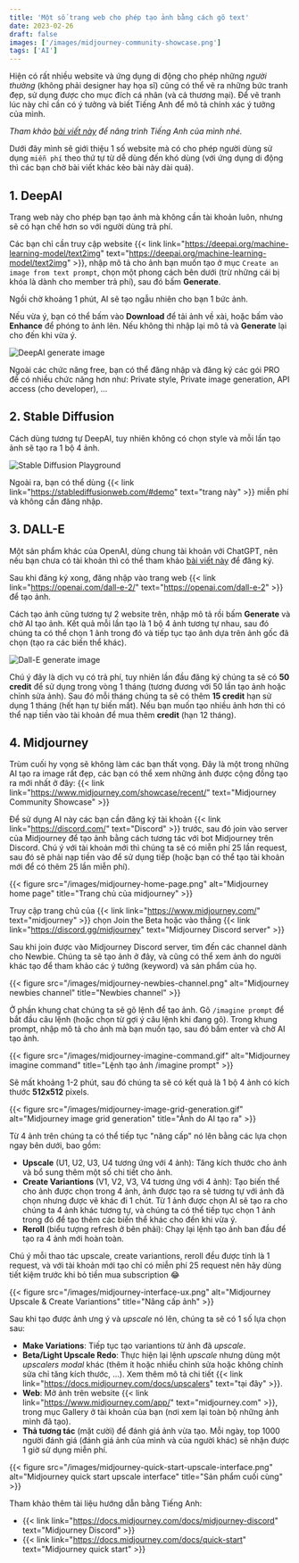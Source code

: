 ```yaml
---
title: 'Một số trang web cho phép tạo ảnh bằng cách gõ text'
date: 2023-02-26
draft: false
images: ['/images/midjourney-community-showcase.png']
tags: ['AI']
---
```


Hiện có rất nhiều website và ứng dụng di động cho phép những _người thường_ (không phải designer hay họa sĩ) cũng có thể vẽ ra những bức tranh đẹp, sử dụng được cho mục đích cá nhân (và cả thương mại). Để vẽ tranh lúc này chỉ cần có ý tưởng và biết Tiếng Anh để mô tả chính xác ý tưởng của mình.

_Tham khảo [bài viết này](/blog/chia-se-cach-hoc-tieng-anh-cho-nguoi-ngheo) để nâng trình Tiếng Anh của mình nhé._

Dưới đây mình sẽ giới thiệu 1 số website mà có cho phép người dùng sử dụng `miễn phí` theo thứ tự từ dễ dùng đến khó dùng (với ứng dụng di động thì các bạn chờ bài viết khác kẻo bài này dài quá).

## 1. DeepAI

Trang web này cho phép bạn tạo ảnh mà không cần tài khoản luôn, nhưng sẽ có hạn chế hơn so với người dùng trả phí.

Các bạn chỉ cần truy cập website {{< link link="https://deepai.org/machine-learning-model/text2img" text="https://deepai.org/machine-learning-model/text2img" >}}, nhập mô tả cho ảnh bạn muốn tạo ở mục `Create an image from text prompt`, chọn một phong cách bên dưới (trừ những cái bị khóa là dành cho member trả phí), sau đó bấm **Generate**.

Ngồi chờ khoảng 1 phút, AI sẽ tạo ngẫu nhiên cho bạn 1 bức ảnh.

Nếu vừa ý, bạn có thể bấm vào **Download** để tải ảnh về xài, hoặc bấm vào **Enhance** để phóng to ảnh lên. Nếu không thì nhập lại mô tả và **Generate** lại cho đến khi vừa ý.

![DeepAI generate image](/images/deepai-generate-image.png)

Ngoài các chức năng free, bạn có thể đăng nhập và đăng ký các gói PRO để có nhiều chức năng hơn như: Private style, Private image generation, API access (cho developer), ...

## 2. Stable Diffusion

Cách dùng tương tự DeepAI, tuy nhiên không có chọn style và mỗi lần tạo ảnh sẽ tạo ra 1 bộ 4 ảnh.

![Stable Diffusion Playground](/images/stable-diffusion-playground.png)

Ngoài ra, bạn có thể dùng {{< link link="https://stablediffusionweb.com/#demo" text="trang này" >}} miễn phí và không cần đăng nhập.

## 3. DALL-E

Một sản phẩm khác của OpenAI, dùng chung tài khoản với ChatGPT, nên nếu bạn chưa có tài khoản thì có thể tham khảo [bài viết này](/blog/huong-dan-tao-tai-khoan-va-su-dung-chatgpt-chi-voi-1-coc-tra-da) để đăng ký.

Sau khi đăng ký xong, đăng nhập vào trang web {{< link link="https://openai.com/dall-e-2/" text="https://openai.com/dall-e-2" >}} để tạo ảnh.

Cách tạo ảnh cũng tương tự 2 website trên, nhập mô tả rồi bấm **Generate** và chờ AI tạo ảnh. Kết quả mỗi lần tạo là 1 bộ 4 ảnh tương tự nhau, sau đó chúng ta có thể chọn 1 ảnh trong đó và tiếp tục tạo ảnh dựa trên ảnh gốc đã chọn (tạo ra các biến thể khác).

![Dall-E generate image](/images/dall-e-generate-image.png)

Chú ý đây là dịch vụ có trả phí, tuy nhiên lần đầu đăng ký chúng ta sẽ có **50 credit** để sử dụng trong vòng 1 tháng (tương đương với 50 lần tạo ảnh hoặc chỉnh sửa ảnh). Sau đó mỗi tháng chúng ta sẽ có thêm **15 credit** hạn sử dụng 1 tháng (hết hạn tự biến mất). Nếu bạn muốn tạo nhiều ảnh hơn thì có thể nạp tiền vào tài khoản để mua thêm **credit** (hạn 12 tháng).

## 4. Midjourney

Trùm cuối hy vọng sẽ không làm các bạn thất vọng. Đây là một trong những AI tạo ra image rất đẹp, các bạn có thể xem những ảnh được cộng đồng tạo ra mới nhất ở đây: {{< link link="https://www.midjourney.com/showcase/recent/" text="Midjourney Community Showcase" >}}

Để sử dụng AI này các bạn cần đăng ký tài khoản {{< link link="https://discord.com/" text="Discord" >}} trước, sau đó join vào server của Midjourney để tạo ảnh bằng cách tương tác với bot Midjourney trên Discord. Chú ý với tài khoản mới thì chúng ta sẽ có miễn phí 25 lần request, sau đó sẽ phải nạp tiền vào để sử dụng tiếp (hoặc bạn có thể tạo tài khoản mới để có thêm 25 lần miễn phí).

{{< figure src="/images/midjourney-home-page.png" alt="Midjourney home page" title="Trang chủ của midjourney" >}}

Truy cập trang chủ của {{< link link="https://www.midjourney.com/" text="midjourney" >}} chọn Join the Beta hoặc vào thẳng {{< link link="https://discord.gg/midjourney" text="Midjourney Discord server" >}}

Sau khi join được vào Midjourney Discord server, tìm đến các channel dành cho Newbie. Chúng ta sẽ tạo ảnh ở đây, và cũng có thể xem ảnh do người khác tạo để tham khảo các ý tưởng (keyword) và sản phẩm của họ.

{{< figure src="/images/midjourney-newbies-channel.png" alt="Midjourney newbies channel" title="Newbies channel" >}}

Ở phần khung chat chúng ta sẽ gõ lệnh để tạo ảnh. Gõ `/imagine prompt` để bắt đầu câu lệnh (hoặc chọn từ gợi ý câu lệnh khi đang gõ). Trong khung prompt, nhập mô tả cho ảnh mà bạn muốn tạo, sau đó bấm enter và chờ AI tạo ảnh.

{{< figure src="/images/midjourney-imagine-command.gif" alt="Midjourney imagine command" title="Lệnh tạo ảnh /imagine prompt" >}}

Sẽ mất khoảng 1-2 phút, sau đó chúng ta sẽ có kết quả là 1 bộ 4 ảnh có kích thước **512x512** pixels.

{{< figure src="/images/midjourney-image-grid-generation.gif" alt="Midjourney image grid generation" title="Ảnh do AI tạo ra" >}}

Từ 4 ảnh trên chúng ta có thể tiếp tục "nâng cấp" nó lên bằng các lựa chọn ngay bên dưới, bao gồm:

- **Upscale** (U1, U2, U3, U4 tương ứng với 4 ảnh): Tăng kích thước cho ảnh và bổ sung thêm một số chi tiết cho ảnh.
- **Create Variantions** (V1, V2, V3, V4 tương ứng với 4 ảnh): Tạo biến thể cho ảnh được chọn trong 4 ảnh, ảnh được tạo ra sẽ tương tự với ảnh đã chọn nhưng được vẽ khác đi 1 chút. Từ 1 ảnh được chọn AI sẽ tạo ra cho chúng ta 4 ảnh khác tương tự, và chúng ta có thể tiếp tục chọn 1 ảnh trong đó để tạo thêm các biến thể khác cho đến khi vừa ý.
- **Reroll** (biểu tượng refresh ở bên phải): Chạy lại lệnh tạo ảnh ban đầu để tạo ra 4 ảnh mới hoàn toàn.

Chú ý mỗi thao tác upscale, create variantions, reroll đều được tính là 1 request, và với tài khoản mới tạo chỉ có miễn phí 25 request nên hãy dùng tiết kiệm trước khi bỏ tiền mua subscription 😂

{{< figure src="/images/midjourney-interface-ux.png" alt="Midjourney Upscale & Create Variantions" title="Nâng cấp ảnh" >}}

Sau khi tạo được ảnh ưng ý và _upscale_ nó lên, chúng ta sẽ có 1 số lựa chọn sau:

- **Make Variations**: Tiếp tục tạo variantions từ ảnh đã _upscale_.
- **Beta/Light Upscale Redo**: Thực hiện lại lệnh _upscale_ nhưng dùng một _upscalers modal_ khác (thêm ít hoặc nhiều chỉnh sửa hoặc không chỉnh sửa chỉ tăng kích thước, ...). Xem thêm mô tả chi tiết {{< link link="https://docs.midjourney.com/docs/upscalers" text="tại đây" >}}.
- **Web**: Mở ảnh trên website {{< link link="https://www.midjourney.com/app/" text="midjourney.com" >}}, trong mục Gallery ở tài khoản của bạn (nơi xem lại toàn bộ những ảnh mình đã tạo).
- **Thả tương tác** (mặt cười) để đánh giá ảnh vừa tạo. Mỗi ngày, top 1000 người đánh giá (đánh giá ảnh của mình và của người khác) sẽ nhận được 1 giờ sử dụng miễn phí.

{{< figure src="/images/midjourney-quick-start-upscale-interface.png" alt="Midjourney quick start upscale interface" title="Sản phẩm cuối cùng" >}}

Tham khảo thêm tài liệu hướng dẫn bằng Tiếng Anh:

- {{< link link="https://docs.midjourney.com/docs/midjourney-discord" text="Midjourney Discord" >}}
- {{< link link="https://docs.midjourney.com/docs/quick-start" text="Midjourney quick start" >}}
